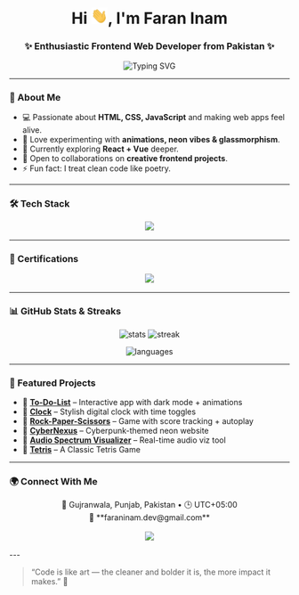 <h1 align="center">Hi <img src="https://raw.githubusercontent.com/ABSphreak/ABSphreak/master/gifs/Hi.gif" width="30px">, I'm Faran Inam</h1>
<h3 align="center">✨ Enthusiastic Frontend Web Developer from Pakistan ✨</h3>

<p align="center">
  <img src="https://readme-typing-svg.demolab.com?font=Fira+Code&weight=600&pause=1000&color=00F7FF&center=true&vCenter=true&width=600&lines=Crafting+Beautiful+and+Interactive+UIs;Exploring+CSS+Magic+%26+JS+Wizards;Building+Fun+Web+Experiences;Always+Learning+%26+Evolving" alt="Typing SVG" />
</p>

---

### 🚀 About Me
- 💻 Passionate about **HTML, CSS, JavaScript** and making web apps feel alive.  
- 🎨 Love experimenting with **animations, neon vibes & glassmorphism**.  
- 🌱 Currently exploring **React + Vue** deeper.  
- 🤝 Open to collaborations on **creative frontend projects**.  
- ⚡ Fun fact: I treat clean code like poetry.  

---

### 🛠️ Tech Stack

<p align="center">
  <img src="https://skillicons.dev/icons?i=html,css,tailwindcss,js,ts,vue,react,figma,vscode,github,nodejs," />
</p>

---

### 📜 Certifications
<p align="center">
  <a href="https://www.freecodecamp.org/certification/faraninamullah/responsive-web-design" target="_blank">
    <img src="https://img.shields.io/badge/freeCodeCamp-Certified-0A0A23?style=for-the-badge&logo=freecodecamp&logoColor=white" />
  </a>
</p>

---

### 📊 GitHub Stats & Streaks
<p align="center">
  <img src="https://github-readme-stats.vercel.app/api?username=faran-inam&show_icons=true&theme=radical" alt="stats" height="180"/>
  <img src="https://github-readme-streak-stats.herokuapp.com/?user=faran-inam&theme=radical" alt="streak" height="180"/>
</p>

<p align="center">
  <img src="https://github-readme-stats.vercel.app/api/top-langs/?username=faran-inam&layout=compact&theme=radical" alt="languages" height="160"/>
</p>

---

### 📌 Featured Projects

- 🔹 [**To-Do-List**](https://faran-inam.github.io/To-Do-List/) – Interactive app with dark mode + animations  
- 🔹 [**Clock**](https://faran-inam.github.io/Clock/) – Stylish digital clock with time toggles  
- 🔹 [**Rock-Paper-Scissors**](https://faran-inam.github.io/Rock-Paper-Scissors/) – Game with score tracking + autoplay  
- 🔹 [**CyberNexus**](https://faran-inam.github.io/CyberNexus/) – Cyberpunk-themed neon website  
- 🔹 [**Audio Spectrum Visualizer**](https://faran-inam.github.io/Audio-Spectrum-Visualizer/) – Real-time audio viz tool  
- 🔹 [**Tetris**](https://faran-inam.github.io/Tetris/) – A Classic Tetris Game  

---

### 🌍 Connect With Me
<p align="center">
  📍 Gujranwala, Punjab, Pakistan • 🕒 UTC+05:00  
  <br>
  📧 **faraninam.dev@gmail.com**
  <br><br>
  <a href="https://github.com/faran-inam"><img src="https://img.shields.io/github/followers/faran-inam?label=Follow&style=social"></a>
</p>
---

> “Code is like art — the cleaner and bolder it is, the more impact it makes.” 🎨
